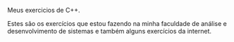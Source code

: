 Meus exercicios de C++.

Estes são os exercícios que estou fazendo na minha faculdade de análise e desenvolvimento de sistemas e também alguns exercícios da internet.
